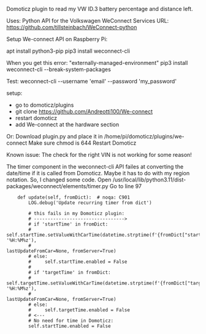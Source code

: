 Domoticz plugin to read my VW ID.3 battery percentage and distance left.

Uses: Python API for the Volkswagen WeConnect Services
URL: https://github.com/tillsteinbach/WeConnect-python


Setup We-connect API on Raspberry Pi:

apt install python3-pip
pip3 install weconnect-cli

When you get this error: "externally-managed-environment"
pip3 install weconnect-cli --break-system-packages

Test:
weconnect-cli --username 'email' --password 'my_password'

setup:
- go to domoticz/plugins
- git clone https://github.com/Andreotti100/We-connect
- restart domoticz
- add We-connect at the hardware section

Or:
Download plugin.py and place it in /home/pi/domoticz/plugins/we-connect
Make sure chmod is 644
Restart Domoticz

Known issue: The check for the right VIN is not working for some reason!


The timer component in the weconnect-cli API failes at converting the date/time if it is called from Domoticz. Maybe it has to do with my region notation.
So, I changed some code.
  Open /usr/local/lib/python3.11/dist-packages/weconnect/elements/timer.py
  Go to line 97

        def update(self, fromDict):  # noqa: C901
            LOG.debug('Update recurring timer from dict')

            # this fails in my Domoticz plugin:
            # --------------------------------->
            # if 'startTime' in fromDict:
            #     self.startTime.setValueWithCarTime(datetime.strptime(f'{fromDict["startTime"]}+00:00', '%H:%M%z'),
            #                                        lastUpdateFromCar=None, fromServer=True)
            # else:
            #     self.startTime.enabled = False
            # 
            # if 'targetTime' in fromDict:
            #     self.targetTime.setValueWithCarTime(datetime.strptime(f'{fromDict["targetTime"]}+00:00', '%H:%M%z'),
            #                                         lastUpdateFromCar=None, fromServer=True)
            # else:
            #     self.targetTime.enabled = False
            # <---
            # No need for time in Domoticz:
            self.startTime.enabled = False

